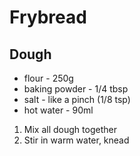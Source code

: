 # Frybread

## Dough
- flour - 250g
- baking powder - 1/4 tbsp
- salt - like a pinch (1/8 tsp)
- hot water - 90ml

1. Mix all dough together
2. Stir in warm water, knead